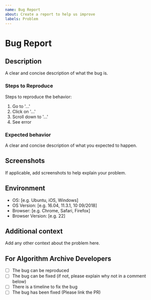 ```yaml
---
name: Bug Report
about: Create a report to help us improve
labels: Problem
---
```


<!--
Thanks for reporting a bug report to the Algorithm Archive!

Please fill in the information below.

If you would like to contact us, we are also available on discord at https://discord.gg/2PEjsR
-->

# Bug Report

## Description

A clear and concise description of what the bug is.

### Steps to Reproduce

Steps to reproduce the behavior:

1. Go to '...'
2. Click on '...'
3. Scroll down to '...'
4. See error

### Expected behavior

A clear and concise description of what you expected to happen.

## Screenshots

If applicable, add screenshots to help explain your problem.

## Environment

<!--- Please complete the following information --->

 - OS: [e.g. Ubuntu, iOS, Windows]
 - OS Version: [e.g. 16.04, 11.3.1, 10 09/2018]
 - Browser: [e.g. Chrome, Safari, Firefox]
 - Browser Version: [e.g. 22]

## Additional context

Add any other context about the problem here.


<!--- Please leave the following section --->

## For Algorithm Archive Developers

- [ ] The bug can be reproduced
- [ ] The bug can be fixed (if not, please explain why not in a comment below)
- [ ] There is a timeline to fix the bug
- [ ] The bug has been fixed (Please link the PR)
